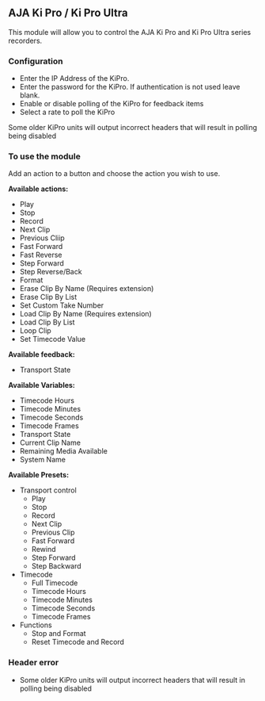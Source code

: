 ## AJA Ki Pro / Ki Pro Ultra

This module will allow you to control the AJA Ki Pro and Ki Pro Ultra series recorders.

### Configuration
* Enter the IP Address of the KiPro.
* Enter the password for the KiPro. If authentication is not used leave blank.
* Enable or disable polling of the KiPro for feedback items
* Select a rate to poll the KiPro

Some older KiPro units will output incorrect headers that will result in polling being disabled

### To use the module
Add an action to a button and choose the action you wish to use.

**Available actions:**
* Play
* Stop
* Record
* Next Clip
* Previous Cliip
* Fast Forward
* Fast Reverse
* Step Forward
* Step Reverse/Back
* Format
* Erase Clip By Name (Requires extension)
* Erase Clip By List
* Set Custom Take Number
* Load Clip By Name (Requires extension)
* Load Clip By List
* Loop Clip
* Set Timecode Value

**Available feedback:**
* Transport State

**Available Variables:**
* Timecode Hours
* Timecode Minutes
* Timecode Seconds
* Timecode Frames
* Transport State
* Current Clip Name
* Remaining Media Available
* System Name

**Available Presets:**
* Transport control
  * Play
  * Stop
  * Record
  * Next Clip
  * Previous Clip
  * Fast Forward
  * Rewind
  * Step Forward
  * Step Backward
* Timecode
  * Full Timecode
  * Timecode Hours
  * Timecode Minutes
  * Timecode Seconds
  * Timecode Frames
* Functions
  * Stop and Format
  * Reset Timecode and Record

### Header error
* Some older KiPro units will output incorrect headers that will result in polling being disabled
